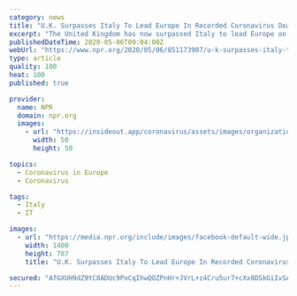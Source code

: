 ```yaml
---
category: news
title: "U.K. Surpasses Italy To Lead Europe In Recorded Coronavirus Deaths"
excerpt: "The United Kingdom has now surpassed Italy to lead Europe on the most lives lost to the coronavirus outbreak."
publishedDateTime: 2020-05-06T09:04:00Z
webUrl: "https://www.npr.org/2020/05/06/851173907/u-k-surpasses-italy-to-lead-europe-in-recorded-coronavirus-deaths"
type: article
quality: 100
heat: 100
published: true

provider:
  name: NPR
  domain: npr.org
  images:
    - url: "https://insideout.app/coronavirus/assets/images/organizations/npr.org-50x50.jpg"
      width: 50
      height: 50

topics:
  - Coronavirus in Europe
  - Coronavirus

tags:
  - Italy
  - IT

images:
  - url: "https://media.npr.org/include/images/facebook-default-wide.jpg?s=1400"
    width: 1400
    height: 787
    title: "U.K. Surpasses Italy To Lead Europe In Recorded Coronavirus Deaths"

secured: "AfGXUH9dZ9tC8ADUc9PoCqIhwQOZPnHr+JVrL+z4Cru5ur7+cXx0DSkGiIvSAIQJN0brdfEJuMa/fVe7SyBXxNojBnaNjn5VF++24p4SyfQ1CMjME9S4o4dzDpZ+dncX/iqxuTXjYF96sN5Kkk05aiDIbSU5sjuIoj6hQilRtH4s4KTn/uBApsoU5jy4QHsvwooDmV5NGi8vyWc1EdRSksY9BuVq+I8CSEMiQDu21OvZ1ud+pJ4jecq/eAndCTrDn8lfnz7JwD+xFNRKStsBqGSr/Z82O0S6Hk6+I0m36+jxS/3FVb/OB/qTwpzLpowZ;rzZm9LT+WKAZplVsI9wX7g=="
---
```



